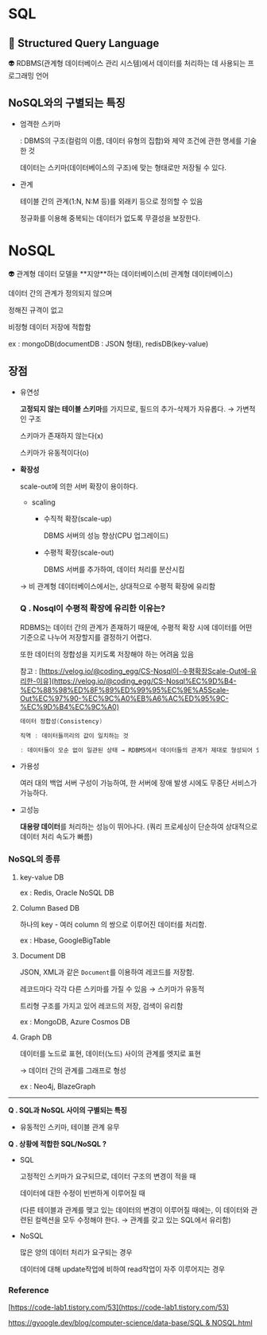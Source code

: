 # SQL

## **🥹 Structured Query Language**

<aside>
👽 RDBMS(관계형 데이터베이스 관리 시스템)에서 데이터를 처리하는 데 사용되는 프로그래밍 언어

</aside>

## NoSQL와의 구별되는 특징

- 엄격한 스키마
    
    : DBMS의 구조(컬럼의 이름, 데이터 유형의 집합)와 제약 조건에 관한 명세를 기술한 것
    
    데이터는 스키마(데이터베이스의 구조)에 맞는 형태로만 저장될 수 있다.
    
- 관계
    
    테이블 간의 관계(1:N, N:M 등)를 외래키 등으로 정의할 수 있음
    
    정규화를 이용해 중복되는 데이터가 없도록 무결성을 보장한다.
    

# NoSQL

<aside>
👽 관계형 데이터 모델을 **지양**하는 데이터베이스(비 관계형 데이터베이스)

</aside>

데이터 간의 관계가 정의되지 않으며

정해진 규격이 없고

비정형 데이터 저장에 적합함

ex : mongoDB(documentDB : JSON 형태), redisDB(key-value)

## 장점

- 유연성
    
    **고정되지 않는 테이블 스키마**를 가지므로, 필드의 추가-삭제가 자유롭다. → 가변적인 구조
    
    스키마가 존재하지 않는다(x)
    
    스키마가 유동적이다(o)
    
- **확장성**
    
    scale-out에 의한 서버 확장이 용이하다.
    
    - scaling
        - 수직적 확장(scale-up)
            
            DBMS 서버의 성능 향상(CPU 업그레이드)
            
        - 수평적 확장(scale-out)
            
            DBMS 서버를 추가하여, 데이터 처리를 분산시킴
            
    
    → 비 관계형 데이터베이스에서는, 상대적으로 수평적 확장에 유리함
    
    ### Q . Nosql이 수평적 확장에 유리한 이유는?
    
    RDBMS는 데이터 간의 관계가 존재하기 때문에, 수평적 확장 시에 데이터를 어떤 기준으로 나누어 저장할지를 결정하기 어렵다.
    
    또한 데이터의 정합성을 지키도록 저장해야 하는 어려움 있음
    
    참고 : [https://velog.io/@coding_egg/CS-Nosql이-수평확장Scale-Out에-유리한-이유](https://velog.io/@coding_egg/CS-Nosql%EC%9D%B4-%EC%88%98%ED%8F%89%ED%99%95%EC%9E%A5Scale-Out%EC%97%90-%EC%9C%A0%EB%A6%AC%ED%95%9C-%EC%9D%B4%EC%9C%A0)
    
    ```java
    데이터 정합성(Consistency) 
    
    직역 : 데이터들끼리의 값이 일치하는 것
    
    : 데이터들이 모순 없이 일관된 상태 → RDBMS에서 데이터들의 관계가 제대로 형성되어 있을수록 정합성을 유지하기가 쉽다.
    ```
    
- 가용성
    
    여러 대의 백업 서버 구성이 가능하여, 한 서버에 장애 발생 시에도 무중단 서비스가 가능하다.
    
- 고성능
    
    **대용량 데이터**를 처리하는 성능이 뛰어나다. (쿼리 프로세싱이 단순하여 상대적으로 데이터 처리 속도가 빠름)
    

### NoSQL의 종류

1. key-value DB
    
    ex : Redis, Oracle NoSQL DB
    
2. Column Based DB
    
    하나의 key - 여러 column 의 쌍으로 이루어진 데이터를 처리함.
    
    ex : Hbase, GoogleBigTable
    
3. Document DB
    
    JSON, XML과 같은 `Document`를 이용하여 레코드를 저장함.
    
    레코드마다 각각 다른 스키마를 가질 수 있음 → 스키마가 유동적
    
    트리형 구조를 가지고 있어 레코드의 저장, 검색이 유리함
    
    ex : MongoDB, Azure Cosmos DB
    
4. Graph DB
    
    데이터를 노드로 표현, 데이터(노드) 사이의 관계를 엣지로 표현
    
    → 데이터 간의 관계를 그래프로 형성
    
    ex : Neo4j, BlazeGraph
    

---

**Q . SQL과 NoSQL 사이의 구별되는 특징**

- 유동적인 스키마, 테이블 관계 유무

**Q . 상황에 적합한 SQL/NoSQL ?** 

- SQL
    
    고정적인 스키마가 요구되므로, 데이터 구조의 변경이 적을 때
    
    데이터에 대한 수정이 빈번하게 이루어질 때
    
    (다른 테이블과 관계를 맺고 있는 데이터의 변경이 이루어질 때에는, 이 데이터와 관련된 컬렉션을 모두 수정해야 한다. → 관계를 갖고 있는 SQL에서 유리함)
    
- NoSQL
    
    많은 양의 데이터 처리가 요구되는 경우
    
    데이터에 대해 update작업에 비하여 read작업이 자주 이루어지는 경우
    

### Reference

[https://code-lab1.tistory.com/53](https://code-lab1.tistory.com/53)

[https://gyoogle.dev/blog/computer-science/data-base/SQL & NOSQL.html](https://gyoogle.dev/blog/computer-science/data-base/SQL%20&%20NOSQL.html)
